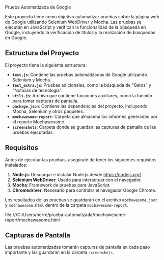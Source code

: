 Prueba Automatizada de Google

Este proyecto tiene como objetivo automatizar pruebas sobre la página web de Google utilizando Selenium WebDriver y Mocha. Las pruebas se ejecutan en JavaScript y verifican la funcionalidad de la búsqueda en Google, incluyendo la verificación de títulos y la realización de búsquedas en Google.

## Estructura del Proyecto

El proyecto tiene la siguiente estructura:

- **`test.js`**: Contiene las pruebas automatizadas de Google utilizando Selenium y Mocha.
- **`test_extra.js`**: Pruebas adicionales, como la búsqueda de "Gatos" y "Noticias de tecnología".
- **`utils.js`**: Archivo que contiene funciones auxiliares, como la función para tomar capturas de pantalla.
- **`package.json`**: Contiene las dependencias del proyecto, incluyendo Mocha, Selenium y otros paquetes.
- **`mochawesome-report`**: Carpeta que almacena los informes generados por el reporte Mochawesome.
- **`screenshots`**: Carpeta donde se guardan las capturas de pantalla de las pruebas ejecutadas.

## Requisitos

Antes de ejecutar las pruebas, asegúrate de tener los siguientes requisitos instalados:

1. **Node.js**: Descargar e instalar Node.js desde https://nodejs.org/
2. **Selenium WebDriver**: Usado para interactuar con el navegador.
3. **Mocha**: Framework de pruebas para JavaScript.
4. **Chromedriver**: Necesario para controlar el navegador Google Chrome.

Los resultados de las pruebas se guardarán en el archivo `mochawesome.json` y `mochawesome.html` dentro de la carpeta `mochawesome-report`.

file:///C:/Users/herre/prueba-automatizada/mochawesome-report/mochawesome.html

## Capturas de Pantalla

Las pruebas automatizadas tomarán capturas de pantalla en cada paso importante y las guardarán en la carpeta `screenshots`.

